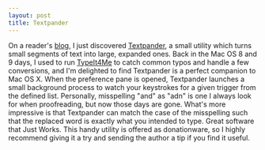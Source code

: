 ```yaml
---
layout: post
title: Textpander
---
```

On a reader's [blog](http://macademic.net/blog/index.php?title=finger_and_memory_saver&more=1&c=1&tb=1&pb=1), I just discovered [Textpander](http://www.petermaurer.de/nasi.php?section=textpander), a small utility which turns small segments of text into large, expanded ones. Back in the Mac OS 8 and 9 days, I used to run [TypeIt4Me](http://www.typeit4me.com/) to catch common typos and handle a few conversions, and I'm delighted to find Textpander is a perfect companion to Mac OS X. When the preference pane is opened, Textpander launches a small background process to watch your keystrokes for a given trigger from the defined list. Personally, misspelling "and" as "adn" is one I always look for when proofreading, but now those days are gone. What's more impressive is that Textpander can match the case of the misspelling such that the replaced word is exactly what you intended to type. Great software that Just Works. This handy utility is offered as donationware, so I highly recommend giving it a try and sending the author a tip if you find it useful.
